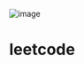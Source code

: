 ![image](https://github.com/twinklebin/leetcode/assets/164745241/47f74d95-6df5-4639-aee2-e6027d765a63)
# leetcode
